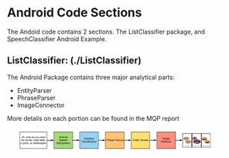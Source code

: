 Android Code Sections
===

The Andoid code contains 2 sections. The ListClassifier package, and SpeechClassifier Android Example.


ListClassifier: (./ListClassifier)
---

The Android Package contains three major analytical parts:

- EntityParser
- PhraseParser
- ImageConnector

More details on each portion can be found in the MQP report

![pipeline](../images/piepline.png)

